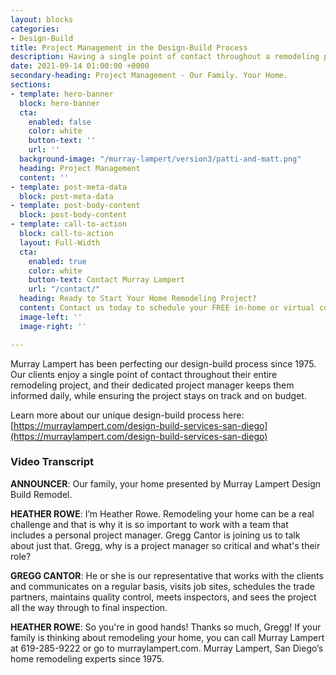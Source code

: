```yaml
---
layout: blocks
categories:
- Design-Build
title: Project Management in the Design-Build Process
description: Having a single point of contact throughout a remodeling project helps keep clients informed and projects on track.
date: 2021-09-14 01:00:00 +0000
secondary-heading: Project Management - Our Family. Your Home.
sections:
- template: hero-banner
  block: hero-banner
  cta:
    enabled: false
    color: white
    button-text: ''
    url: ''
  background-image: "/murray-lampert/version3/patti-and-matt.png"
  heading: Project Management
  content: ''
- template: post-meta-data
  block: post-meta-data
- template: post-body-content
  block: post-body-content
- template: call-to-action
  block: call-to-action
  layout: Full-Width
  cta:
    enabled: true
    color: white
    button-text: Contact Murray Lampert
    url: "/contact/"
  heading: Ready to Start Your Home Remodeling Project?
  content: Contact us today to schedule your FREE in-home or virtual consultation.
  image-left: ''
  image-right: ''

---
```

Murray Lampert has been perfecting our design-build process since 1975. Our clients enjoy a single point of contact throughout their entire remodeling project, and their dedicated project manager keeps them informed daily, while ensuring the project stays on track and on budget.

Learn more about our unique design-build process here: [https://murraylampert.com/design-build-services-san-diego](https://murraylampert.com/design-build-services-san-diego)

<lite-youtube videoid="3VoJRMiWZhA" style="background-image: url('https://i.ytimg.com/vi/3VoJRMiWZhA/hqdefault.jpg');"></lite-youtube>

### Video Transcript

**ANNOUNCER**: Our family, your home presented by Murray Lampert Design Build Remodel.

**HEATHER ROWE**: I’m Heather Rowe. Remodeling your home can be a real challenge and that is why it is so important to work with a team that includes a personal project manager. Gregg Cantor is joining us to talk about just that. Gregg, why is a project manager so critical and what's their role?

**GREGG CANTOR**: He or she is our representative that works with the clients and communicates on a regular basis, visits job sites, schedules the trade partners, maintains quality control, meets inspectors, and sees the project all the way through to final inspection.

**HEATHER ROWE**: So you're in good hands! Thanks so much, Gregg! If your family is thinking about remodeling your home, you can call Murray Lampert at 619-285-9222 or go to murraylampert.com. Murray Lampert, San Diego’s home remodeling experts since 1975.
